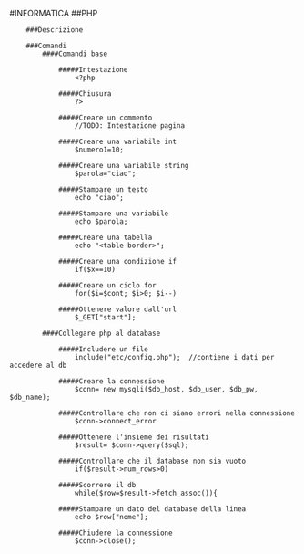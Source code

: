 #INFORMATICA
	##PHP
		
		###Descrizione
		
		###Comandi
			####Comandi base
				
				#####Intestazione
					<?php
					
				#####Chiusura
					?>
				
				#####Creare un commento
					//TODO: Intestazione pagina
				
				#####Creare una variabile int
					$numero1=10;
				
				#####Creare una variabile string
					$parola="ciao";
				
				#####Stampare un testo
					echo "ciao";
				
				#####Stampare una variabile
					echo $parola;
				
				#####Creare una tabella
					echo "<table border>";
					
				#####Creare una condizione if
					if($x==10)
					
				#####Creare un ciclo for
					for($i=$cont; $i>0; $i--)
					
				#####Ottenere valore dall'url
					$_GET["start"];

			####Collegare php al database

				#####Includere un file 
					include("etc/config.php");	//contiene i dati per accedere al db

				#####Creare la connessione
					$conn= new mysqli($db_host, $db_user, $db_pw, $db_name);

				#####Controllare che non ci siano errori nella connessione
					$conn->connect_error

				#####Ottenere l'insieme dei risultati
					$result= $conn->query($sql);
					
				#####Controllare che il database non sia vuoto
					if($result->num_rows>0)
					
				#####Scorrere il db
					while($row=$result->fetch_assoc()){		

				#####Stampare un dato del database della linea
					echo $row["nome"];	
						
				#####Chiudere la connessione
					$conn->close();
